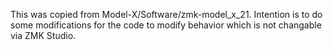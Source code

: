 This was copied from Model-X/Software/zmk-model_x_21.
Intention is to do some modifications for the code to modify behavior which is not changable via ZMK Studio. 

